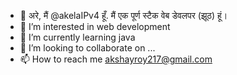 - 👋 अरे, मैं @akelaIPv4 हूँ. मैं एक पूर्ण स्टैक वेब डेवलपर (झूठ) हूं।  
- 👀 I’m interested in web development
- 🌱 I’m currently learning java
- 💞️ I’m looking to collaborate on ...
- 📫 How to reach me akshayroy217@gmail.com

<!---
Rexerdo/Rexerdo is a ✨ special ✨ repository because its `README.md` (this file) appears on your GitHub profile.
You can click the Preview link to take a look at your changes.
--->
